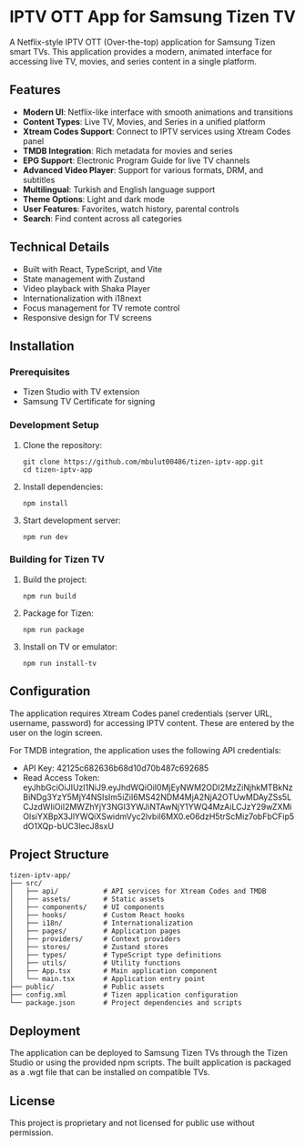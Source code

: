 # IPTV OTT App for Samsung Tizen TV

A Netflix-style IPTV OTT (Over-the-top) application for Samsung Tizen smart TVs. This application provides a modern, animated interface for accessing live TV, movies, and series content in a single platform.

## Features

- **Modern UI**: Netflix-like interface with smooth animations and transitions
- **Content Types**: Live TV, Movies, and Series in a unified platform
- **Xtream Codes Support**: Connect to IPTV services using Xtream Codes panel
- **TMDB Integration**: Rich metadata for movies and series
- **EPG Support**: Electronic Program Guide for live TV channels
- **Advanced Video Player**: Support for various formats, DRM, and subtitles
- **Multilingual**: Turkish and English language support
- **Theme Options**: Light and dark mode
- **User Features**: Favorites, watch history, parental controls
- **Search**: Find content across all categories

## Technical Details

- Built with React, TypeScript, and Vite
- State management with Zustand
- Video playback with Shaka Player
- Internationalization with i18next
- Focus management for TV remote control
- Responsive design for TV screens

## Installation

### Prerequisites

- Tizen Studio with TV extension
- Samsung TV Certificate for signing

### Development Setup

1. Clone the repository:
   ```
   git clone https://github.com/mbulut00486/tizen-iptv-app.git
   cd tizen-iptv-app
   ```

2. Install dependencies:
   ```
   npm install
   ```

3. Start development server:
   ```
   npm run dev
   ```

### Building for Tizen TV

1. Build the project:
   ```
   npm run build
   ```

2. Package for Tizen:
   ```
   npm run package
   ```

3. Install on TV or emulator:
   ```
   npm run install-tv
   ```

## Configuration

The application requires Xtream Codes panel credentials (server URL, username, password) for accessing IPTV content. These are entered by the user on the login screen.

For TMDB integration, the application uses the following API credentials:
- API Key: 42125c682636b68d10d70b487c692685
- Read Access Token: eyJhbGciOiJIUzI1NiJ9.eyJhdWQiOiI0MjEyNWM2ODI2MzZiNjhkMTBkNzBiNDg3YzY5MjY4NSIsIm5iZiI6MS42NDM4MjA2NjA2OTUwMDAyZSs5LCJzdWIiOiI2MWZhYjY3NGI3YWJiNTAwNjY1YWQ4MzAiLCJzY29wZXMiOlsiYXBpX3JlYWQiXSwidmVyc2lvbiI6MX0.e06dzH5trScMiz7obFbCFip5dO1XQp-bUC3lecJ8sxU

## Project Structure

```
tizen-iptv-app/
├── src/
│   ├── api/           # API services for Xtream Codes and TMDB
│   ├── assets/        # Static assets
│   ├── components/    # UI components
│   ├── hooks/         # Custom React hooks
│   ├── i18n/          # Internationalization
│   ├── pages/         # Application pages
│   ├── providers/     # Context providers
│   ├── stores/        # Zustand stores
│   ├── types/         # TypeScript type definitions
│   ├── utils/         # Utility functions
│   ├── App.tsx        # Main application component
│   └── main.tsx       # Application entry point
├── public/            # Public assets
├── config.xml         # Tizen application configuration
└── package.json       # Project dependencies and scripts
```

## Deployment

The application can be deployed to Samsung Tizen TVs through the Tizen Studio or using the provided npm scripts. The built application is packaged as a .wgt file that can be installed on compatible TVs.

## License

This project is proprietary and not licensed for public use without permission.
